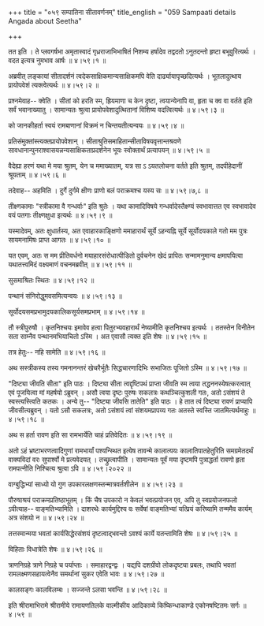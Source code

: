 +++
title = "०५९ सम्पातिना सीतावर्णनम्"
title_english = "059 Sampaati details Angada about Seetha"

+++


तत इति । ते प्लवगर्षभा अमृतास्वादं गृध्रराजाभिभाषितं निशम्य हर्षादेव
तद्वदतो ऽनुतदन्तो हृष्टा बभूवुरित्यर्थः । वदत इत्यत्र नुमभाव आर्षः  ॥ 
४।५९।१  ॥   

  

अब्रवीत् लङ्कायां सीतादर्शनं त्वदेकसाक्षिकमान्यसाक्षिकमपि वेति
दार्ढ्यायापृच्छदित्यर्थः । भूतलादुत्थाय प्रायोपवेशं त्यक्त्वेत्यर्थः  ॥ 
४।५९।२  ॥   

  

प्रश्नमेवाह-- क्वेति । सीतां को हरति स्म, ह्रियमाणा च केन दृष्टा,
त्वयान्येनापि वा, हृता च क्व वा वर्तते इति सर्वं भवानाख्यातु । सामान्यतः
श्रुत्वा प्रायोपवेशादुत्थितानां विशिष्य वदत्वित्यर्थः  ॥  ४।५९।३  ॥   

  

को जानकीहर्ता स्वयं रामबाणानां विक्रमं न चिन्तयतीत्यन्वयः  ॥  ४।५९।४  ॥   

  

प्रतिसंमुक्तांस्त्यक्तप्रायोपवेशान् ।
सीताश्रुतिसमाहितान्सीताविषयवृत्तान्तश्रवणे
सावधानान्पुनराश्वासयन्नन्यसाक्षिकताप्रदर्शनेन भूयः स्वोक्तार्थं
प्रत्यापयन्  ॥  ४।५९।५ ॥   

  

वैदेह्या हरणं यथा मे मया श्रुतम्, येन च ममाख्यातम्, यत्र सा ऽ ऽयतलोचना
वर्तते इति श्रुतम्, तदपीहेदानीं श्रूयताम्  ॥  ४।५९।६  ॥   

  

तदेवाह-- अहमिति । दुर्गे दुर्गमे क्षीणः प्राणो बलं पराक्रमश्च यस्य सः  ॥ 
४।५९।७,८  ॥   

  

तीक्ष्णकामाः "स्त्रीकामा वै गन्धर्वाः" इति श्रुतेः । यथा कामादिविषये
गन्धर्वादेस्तैक्ष्ण्यं स्वभावात्तत एव स्वभावादेव वयं पतगाः तीक्ष्णक्षुधा
इत्यर्थः  ॥  ४।५९।९  ॥   

  

यस्मादेवम्, अतः क्षुधार्तस्य, अत एवाहारकाङ्क्षिणो ममाहारार्थं सूर्ये
ऽहन्यह्नि सूर्ये सूर्योदयकाले गतो मम पुत्रः सायमनामिषः प्राप्त आगतः  ॥ 
४।५९।१०  ॥   

  

यत एवम्, अतः स मम प्रीतिवर्धनो मयाहारसंरोधात्पीडितो दुर्वचनेन खेदं
प्रापितः सन्मामनुमान्य क्षमापयित्वा यथातत्त्वमिदं वक्ष्यमाणं वचनमब्रवीत्
 ॥  ४।५९।११ ॥   

  

सुसमाश्रितः स्थितः  ॥  ४।५९।१२  ॥   

  

पन्थानं संनिरोद्धुमवसमित्यन्वयः  ॥  ४।५९।१३  ॥   

  

सूर्योदयसमप्रभामुदयकालिकसूर्यसमप्रभाम्  ॥  ४।५९।१४  ॥   

  

तौ स्त्रीपुरुषौ । कृतनिश्चयः इमावेव हत्वा पितुरभ्यवहारार्थं नेष्यामीति
कृतनिश्चय इत्यर्थः । ततस्तेन विनीतेन सता साम्नैव पन्थानमभियाचितो ऽस्मि ।
अत एवासौ त्यक्त इति शेषः  ॥  ४।५९।१५  ॥   

  

तत्र हेतुः-- नहि सामेति  ॥  ४।५९।१६  ॥   

  

अथ सस्त्रीकस्य तस्य गमनानन्तरं खेचरैर्भूतैः सिद्धचारणादिभिः सभाजितः
पूजितो ऽस्मि  ॥  ४।५९।१७  ॥   

  

"दिष्ट्या जीवति सीता" इति पाठः । दिष्ट्या सीता त्वद्दृष्टिपथं प्राप्ता
जीवति स्म त्वया तद्धननस्येषत्करत्वात् एवं पूजयित्वा मां महर्षयो ऽब्रुवन्
। असौ त्वया दृष्टः पुरुषः सकलत्रः कथञ्चित्कुशली गतः, अतो ऽसंशयं ते
स्वस्त्यस्त्विति कतकः । अन्ये तु-- "दिष्ट्या जीवसि तातेति" इति पाठः । हे
तात त्वं दिष्ट्या रावणं प्राप्यापि जीवसीत्यब्रुवन् । यतो ऽसौ सकलत्रः,
अतो ऽसंशयं त्वां संशयमप्रापय्य गतः अतस्ते स्वस्ति जातमित्यर्थमाहुः  ॥ 
४।५९।१८  ॥   

  

अथ स हर्ता रावण इति सा रामभार्येति चाहं प्रतिवेदितः  ॥  ४।५९।१९  ॥   

  

अतो ऽहं भ्रष्टाभरणत्वादिगुणां रामभार्यां पश्यन्स्थित इत्येष तावन्मे
कालात्ययः कालातिपातहेतुरिति समग्रमेतदर्थं वाक्यविदां वरः सुपार्श्वो मे
प्रत्यवेदयत् । तच्छ्रुत्वापीति । सामान्यतः पूर्वं मया दृष्टमपि
पुत्राद्धर्ता रावणो हृता रामपत्नीति निश्चित्य श्रुत्वा ऽपि  ॥  ४।५९।२०२२
 ॥   

  

वाग्बुद्धिभ्यां साध्यो यो गुण उपकारलक्षणस्तन्मात्रवर्तशीलेन  ॥ 
४।५९।२३ ॥   

  

पौरुषाश्रयं पराक्रमप्रतिष्ठाभूतम् । किं चैष उपकारो न केवलं भवत्प्रयोजन
एव, अपि तु स्वप्रयोजनफलो ऽपीत्याह-- वाङ्मतिभ्यामिति । दाशरथेः
कार्यमुद्दिश्य वः सर्वेषां वाङ्मतिभ्यां यत्प्रियं करिष्यामि तन्ममैव
कार्यम् अत्र संशयो न  ॥  ४।५९।२४ ॥   

  

तत्तस्मान्मया भवतां कार्यसिद्धेरसंशयं दृष्टत्वाद्भवन्तो ऽवश्यं कार्ये
यतन्तामिति शेषः  ॥  ४।५९।२५  ॥   

  

विहिताः विधात्रेति शेषः  ॥  ४।५९।२६  ॥   

  

त्राणनिग्रहे त्राणे निग्रहे च पर्याप्ताः । समाहारद्वन्द्वः । यद्यपि
दशग्रीवो लोकदृष्ट्या प्रबलः, तथापि भवतां रामलक्ष्मणसहायत्वेनैव समर्थानां
सुकर एवेति भावः  ॥  ४।५९।२७  ॥   

  

कालसङ्गः कालविलम्बः । सज्जन्ते ऽलसा भवन्ति  ॥  ४।५९।२८  ॥   

  

इति श्रीरामाभिरामे श्रीरामीये रामायणतिलके वाल्मीकीय आदिकाव्ये
किष्किन्धाकाण्डे एकोनषष्टितमः सर्गः  ॥  ४।५९  ॥   

  


